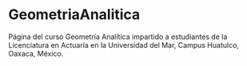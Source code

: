 # GeometriaAnalitica
Página del curso Geometría Analítica impartido a estudiantes de la Licenciatura en Actuaría en la Universidad del Mar, Campus Huatulco, Oaxaca, México.
